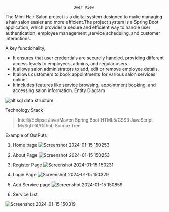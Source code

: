 
                                  Over View

The Mimi Hair Salon project is a digital system designed to make managing a hair salon easier and more efficient.The project system is a Spring Boot application, which provides a secure and efficient way to handle user authentication, employee management ,service scheduling, and customer interactions.

A key functionality,
- It ensures that user credentials are securely handled, providing different access levels to employees, admins, and regular users.
- It allows salon administrators to add, edit or remove employee details.
- It allows customers to book appointments for various salon services online.
- It includes features like service browsing, appointment booking, and accessing salon information.
                                Entity Diagram

![alt sql data structure](https://github.com/Maha118/Mimi-Hair-Salon/assets/145039721/e820e414-721d-40a0-9729-130dc020d35e)

Technology Stack

> Intellij/Eclipse
> Java/Maven
> Spring Boot
> HTML5/CSS3
> JavaScript
> MySql
> Git/Github
> Source Tree

Example of OutPuts
1. Home page
   ![Screenshot 2024-01-15 150253](https://github.com/Maha118/Mimi-Hair-Salon/assets/145039721/78fab4f7-4e1a-4502-a709-178bc6fc8607)
2. About Page
   ![Screenshot 2024-01-15 150253](https://github.com/Maha118/Mimi-Hair-Salon/assets/145039721/2132097a-9876-434f-ae0d-43a0d9f3ca94)

3. Register Page
   ![Screenshot 2024-01-15 150231](https://github.com/Maha118/Mimi-Hair-Salon/assets/145039721/62b9faa4-a4f3-4cc2-aa89-edf2394266b0)

4. Login Page
   ![Screenshot 2024-01-15 150329](https://github.com/Maha118/Mimi-Hair-Salon/assets/145039721/cee185e4-5fcf-47dd-9963-297c81dea4a6)

5. Add Service page
    ![Screenshot 2024-01-15 150859](https://github.com/Maha118/Mimi-Hair-Salon/assets/145039721/7dc45ede-a9f5-4abe-bf5c-2b31beff7221)

6.  Service List

![Screenshot 2024-01-15 150319](https://github.com/Maha118/Mimi-Hair-Salon/assets/145039721/2138f1a4-1344-454c-9c25-f5394dcc76eb)


